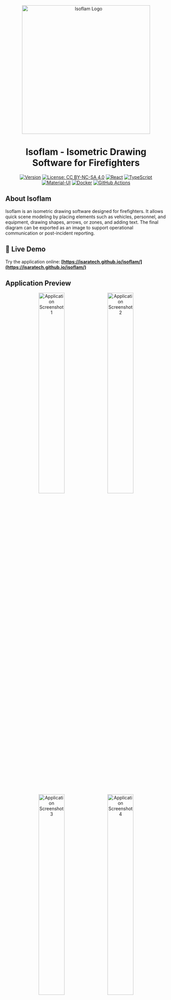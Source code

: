 <div align="center">
<img src="docs/logo.png" alt="Isoflam Logo" width="400">
</div>

<div align="center">
    <h1>Isoflam - Isometric Drawing Software for Firefighters</h1>
</div>

<div align="center">

[![Version](https://img.shields.io/badge/version-1.2.1-blue.svg)](https://github.com/isaratech/isoflam/releases)
[![License: CC BY-NC-SA 4.0](https://img.shields.io/badge/License-CC%20BY--NC--SA%204.0-lightgrey.svg)](https://creativecommons.org/licenses/by-nc-sa/4.0/)
[![React](https://img.shields.io/badge/React-18.2.0-61DAFB.svg?logo=react)](https://reactjs.org/)
[![TypeScript](https://img.shields.io/badge/TypeScript-5.1.6-3178C6.svg?logo=typescript)](https://www.typescriptlang.org/)
[![Material-UI](https://img.shields.io/badge/Material--UI-5.11.10-0081CB.svg?logo=mui)](https://mui.com/)
[![Docker](https://img.shields.io/badge/Docker-Available-2496ED.svg?logo=docker)](https://hub.docker.com/r/isaratech/isoflam)
[![GitHub Actions](https://img.shields.io/badge/CI%2FCD-GitHub%20Actions-2088FF.svg?logo=github-actions)](https://github.com/isaratech/isoflam/actions)

</div>

## About Isoflam

Isoflam is an isometric drawing software designed for firefighters. It allows quick scene modeling by placing elements such as vehicles, personnel, and equipment, drawing shapes, arrows, or zones, and adding text. The final diagram can be exported as an image to support operational communication or post-incident reporting.

## 🚀 Live Demo

Try the application online: **[https://isaratech.github.io/isoflam/](https://isaratech.github.io/isoflam/)**

## Application Preview

<div align="center">
  <img src="docs/img1.png" alt="Application Screenshot 1" width="40%" style="margin: 0 1%;">
  <img src="docs/img2.png" alt="Application Screenshot 2" width="40%" style="margin: 0 1%;">
  <img src="docs/img3.png" alt="Application Screenshot 3" width="40%" style="margin: 0 1%;">
    <img src="docs/img4.png" alt="Application Screenshot 4" width="40%" style="margin: 0 1%;">

*Example of Isoflam application interface showing isometric scene modeling*
</div>

## Key Features

- **Drag-and-drop editor** - Quickly place firefighting vehicles, personnel, and equipment on your scene
- **Specialized icon library** - Comprehensive collection of firefighting-specific icons and symbols
- **Drawing tools** - Create shapes, arrows, zones, and add text annotations
- **Export capabilities** - Export diagrams as high-quality images for reports and communications
- **Isometric view** - Professional 3D-like perspective for clear scene representation

## 🛠️ Technology Stack

### Frontend

- **React 18.2.0** - Modern React with hooks and functional components
- **TypeScript 5.1.6** - Type-safe JavaScript development
- **Material-UI 5.11.10** - React component library for consistent UI design
- **Emotion** - CSS-in-JS library for styling
- **Zustand 4.3.3** - Lightweight state management

### Graphics & Animation

- **Paper.js 0.12.17** - Vector graphics scripting framework for isometric drawing
- **GSAP 3.11.4** - High-performance animation library
- **dom-to-image 2.6.0** - Library for converting DOM nodes to images

### Development Tools

- **Webpack 5** - Module bundler and build tool
- **Jest 29** - JavaScript testing framework
- **React Testing Library** - Testing utilities for React components
- **ESLint & Prettier** - Code linting and formatting
- **TypeScript** - Static type checking

### Additional Libraries

- **React Hook Form 7.43.2** - Performant forms with easy validation
- **React Quill 2.0.0** - Rich text editor component
- **Zod 3.22.2** - TypeScript-first schema validation
- **Chroma.js 2.4.2** - Color manipulation library
- **UUID 9.0.0** - Unique identifier generation

## Development Support

This development is supported by:
- **[Isara Technologies](https://isaratech.com)** - [GitHub](https://github.com/isaratech)
- **[HORUS](https://gohorus.fr)**

## Credits and Acknowledgments

### Based on Isoflow Library
This application is built upon the [Isoflow](https://github.com/markmanx/isoflow) library by Mark Mankarious, an open-source React component for drawing network diagrams.

### SDMIS Icons
The firefighting icons used in this application are provided by the **Service Départemental-Métropolitain d'Incendie et de Secours (SDMIS), 2023. All rights reserved.**

These icons are licensed under [Creative Commons CC BY-NC-SA 4.0](https://creativecommons.org/licenses/by-nc-sa/4.0/deed.fr) and are used in accordance with the attribution requirements.

## License

This project is licensed under the [Creative Commons Attribution-NonCommercial-ShareAlike 4.0 International License](https://creativecommons.org/licenses/by-nc-sa/4.0/).

## 🐳 Docker Image

The Docker image is available on Docker Hub: **[https://hub.docker.com/r/isaratech/isoflam](https://hub.docker.com/r/isaratech/isoflam)**

```bash
docker pull isaratech/isoflam:latest
docker run -p 80:80 isaratech/isoflam:latest
```

For detailed Docker usage instructions, see [README-dockerhub.md](README-dockerhub.md).

## 🔄 Continuous Integration

This project uses GitHub Actions for continuous integration:
- **Build and Test**: Automatically runs linting, tests, and build process on all pushes and pull requests
- **GitHub Pages**: Deploys the application to GitHub Pages on pushes to main/master branches
- **Docker Publish**: Builds and publishes Docker image on pushes to main/master branches

## 🚀 Installation and Development

### Prerequisites

- **Node.js** (version 16 or higher)
- **npm** (version 7 or higher)

### Quick Start
```bash
# Clone the repository
git clone https://github.com/isaratech/isoflam.git
cd isoflam

# Install dependencies
npm install

# Start development server
npm start
```

The application will be available at `http://localhost:3000`.

### Available Scripts

| Script                 | Description                                            |
|------------------------|--------------------------------------------------------|
| `npm start`            | Starts the development server with hot reload          |
| `npm run dev`          | Starts development with file watching and auto-rebuild |
| `npm run build`        | Creates optimized production build                     |
| `npm test`             | Runs the test suite with Jest                          |
| `npm run lint`         | Runs ESLint to check code quality                      |
| `npm run lint:fix`     | Automatically fixes ESLint issues                      |
| `npm run docker:build` | Builds Docker-optimized version                        |

### Development Workflow

1. **Development Server**: Use `npm start` for hot reload during development
2. **Code Quality**: Run `npm run lint` before committing changes
3. **Testing**: Execute `npm test` to run all tests
4. **Production Build**: Use `npm run build` for deployment

### Testing

The project uses **Jest** and **React Testing Library** for comprehensive testing:

```bash
# Run all tests
npm test

# Run tests in watch mode
npm test -- --watch

# Run tests with coverage report
npm test -- --coverage
```

### Browser Compatibility

- **Production**: Modern browsers (>0.2% usage, not dead, not Opera Mini)
- **Development**: Latest Chrome, Firefox, and Safari versions
- **Supported**: Chrome 90+, Firefox 88+, Safari 14+, Edge 90+

## 🌍 Internationalization

Isoflam supports multiple languages with automatic browser locale detection:

- **French (fr)** - Complete translation with specialized firefighting terminology
- **English (en)** - Full English support with fallback capability
- **Auto-detection** - Automatically detects browser language with English fallback

## 📋 What's New in v1.2.1

### Latest Features (July 2025)

- ✨ **Enhanced Font Controls** - Visual font size selector with icons
- 🎯 **Drag & Drop Support** - Import JSON model files directly
- 🌐 **Complete Internationalization** - French and English language support
- 📝 **Rich Text Formatting** - Bold and italic text controls
- 🔧 **Improved UI** - Better organization with advanced settings accordion
- 📖 **French Documentation** - Comprehensive user manual in French

For complete changelog, see [CHANGELOG.md](CHANGELOG.md).

## 📚 Documentation

- **[User Manual (French)](docs/manuel_utilisateur.md)** - Complete guide in French
- **[Changelog](CHANGELOG.md)** - Detailed version history
- **[Docker Hub](https://hub.docker.com/r/isaratech/isoflam)** - Container deployment guide

## Contributing

Contributions are welcome! Please ensure that any contributions comply with the CC BY-NC-SA 4.0 license terms.

## Support

For support and questions, please open an issue on the [GitHub repository](https://github.com/isaratech/isoflam/issues).

